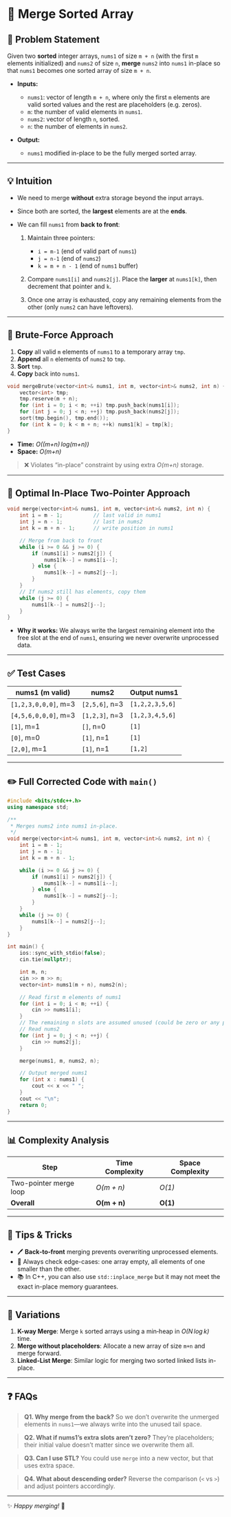 # 🔀 Merge Sorted Array


## 📄 Problem Statement

Given two **sorted** integer arrays, `nums1` of size `m + n` (with the first `m` elements initialized) and `nums2` of size `n`, **merge** `nums2` into `nums1` in-place so that `nums1` becomes one sorted array of size `m + n`.

* **Inputs:**

  * `nums1`: vector<int> of length `m + n`, where only the first `m` elements are valid sorted values and the rest are placeholders (e.g. zeros).
  * `m`: the number of valid elements in `nums1`.
  * `nums2`: vector<int> of length `n`, sorted.
  * `n`: the number of elements in `nums2`.
* **Output:**

  * `nums1` modified in-place to be the fully merged sorted array.

---

## 💡 Intuition

* We need to merge **without** extra storage beyond the input arrays.
* Since both are sorted, the **largest** elements are at the **ends**.
* We can fill `nums1` from **back to front**:

  1. Maintain three pointers:

     * `i = m-1` (end of valid part of `nums1`)
     * `j = n-1` (end of `nums2`)
     * `k = m + n - 1` (end of `nums1` buffer)
  2. Compare `nums1[i]` and `nums2[j]`. Place the **larger** at `nums1[k]`, then decrement that pointer and `k`.
  3. Once one array is exhausted, copy any remaining elements from the other (only `nums2` can have leftovers).

---

## 🐢 Brute‑Force Approach

1. **Copy** all valid `m` elements of `nums1` to a temporary array `tmp`.
2. **Append** all `n` elements of `nums2` to `tmp`.
3. **Sort** `tmp`.
4. **Copy** back into `nums1`.

```cpp
void mergeBrute(vector<int>& nums1, int m, vector<int>& nums2, int n) {
    vector<int> tmp;
    tmp.reserve(m + n);
    for (int i = 0; i < m; ++i) tmp.push_back(nums1[i]);
    for (int j = 0; j < n; ++j) tmp.push_back(nums2[j]);
    sort(tmp.begin(), tmp.end());
    for (int k = 0; k < m + n; ++k) nums1[k] = tmp[k];
}
```

* **Time:** *O((m+n) log(m+n))*
* **Space:** *O(m+n)*

> ❌ Violates “in-place” constraint by using extra *O(m+n)* storage.

---

## 🚀 Optimal In‑Place Two‑Pointer Approach

```cpp
void merge(vector<int>& nums1, int m, vector<int>& nums2, int n) {
    int i = m - 1;          // last valid in nums1
    int j = n - 1;          // last in nums2
    int k = m + n - 1;      // write position in nums1

    // Merge from back to front
    while (i >= 0 && j >= 0) {
        if (nums1[i] > nums2[j]) {
            nums1[k--] = nums1[i--];
        } else {
            nums1[k--] = nums2[j--];
        }
    }
    // If nums2 still has elements, copy them
    while (j >= 0) {
        nums1[k--] = nums2[j--];
    }
}
```

* **Why it works:**
  We always write the largest remaining element into the free slot at the end of `nums1`, ensuring we never overwrite unprocessed data.

---

## ✅ Test Cases

| nums1 (m valid)      | nums2          | Output nums1    |
| -------------------- | -------------- | --------------- |
| `[1,2,3,0,0,0]`, m=3 | `[2,5,6]`, n=3 | `[1,2,2,3,5,6]` |
| `[4,5,6,0,0,0]`, m=3 | `[1,2,3]`, n=3 | `[1,2,3,4,5,6]` |
| `[1]`, m=1           | `[]`, n=0      | `[1]`           |
| `[0]`, m=0           | `[1]`, n=1     | `[1]`           |
| `[2,0]`, m=1         | `[1]`, n=1     | `[1,2]`         |

---

## ✏️ Full Corrected Code with `main()`

```cpp
#include <bits/stdc++.h>
using namespace std;

/**
 * Merges nums2 into nums1 in-place.
 */
void merge(vector<int>& nums1, int m, vector<int>& nums2, int n) {
    int i = m - 1;
    int j = n - 1;
    int k = m + n - 1;

    while (i >= 0 && j >= 0) {
        if (nums1[i] > nums2[j]) {
            nums1[k--] = nums1[i--];
        } else {
            nums1[k--] = nums2[j--];
        }
    }
    while (j >= 0) {
        nums1[k--] = nums2[j--];
    }
}

int main() {
    ios::sync_with_stdio(false);
    cin.tie(nullptr);

    int m, n;
    cin >> m >> n;
    vector<int> nums1(m + n), nums2(n);

    // Read first m elements of nums1
    for (int i = 0; i < m; ++i) {
        cin >> nums1[i];
    }
    // The remaining n slots are assumed unused (could be zero or any placeholder)
    // Read nums2
    for (int j = 0; j < n; ++j) {
        cin >> nums2[j];
    }

    merge(nums1, m, nums2, n);

    // Output merged nums1
    for (int x : nums1) {
        cout << x << " ";
    }
    cout << "\n";
    return 0;
}
```

---

## 📊 Complexity Analysis

| Step                   | Time Complexity | Space Complexity |
| ---------------------- | --------------- | ---------------- |
| Two-pointer merge loop | *O(m + n)*      | *O(1)*           |
| **Overall**            | **O(m + n)**    | **O(1)**         |

---

## 🎯 Tips & Tricks

* 🖊️ **Back‑to‑front** merging prevents overwriting unprocessed elements.
* 🔢 Always check edge-cases: one array empty, all elements of one smaller than the other.
* 📚 In C++, you can also use `std::inplace_merge` but it may not meet the exact in-place memory guarantees.

---

## 🔄 Variations

1. **K-way Merge**: Merge `k` sorted arrays using a min‑heap in *O(N log k)* time.
2. **Merge without placeholders**: Allocate a new array of size `m+n` and merge forward.
3. **Linked-List Merge**: Similar logic for merging two sorted linked lists in-place.

---

## ❓ FAQs

> **Q1. Why merge from the back?**
> So we don’t overwrite the unmerged elements in `nums1`—we always write into the unused tail space.

> **Q2. What if nums1’s extra slots aren’t zero?**
> They’re placeholders; their initial value doesn’t matter since we overwrite them all.

> **Q3. Can I use STL?**
> You could use `merge` into a new vector, but that uses extra space.

> **Q4. What about descending order?**
> Reverse the comparison (`<` vs `>`) and adjust pointers accordingly.

---

✨ *Happy merging!* 🚀
